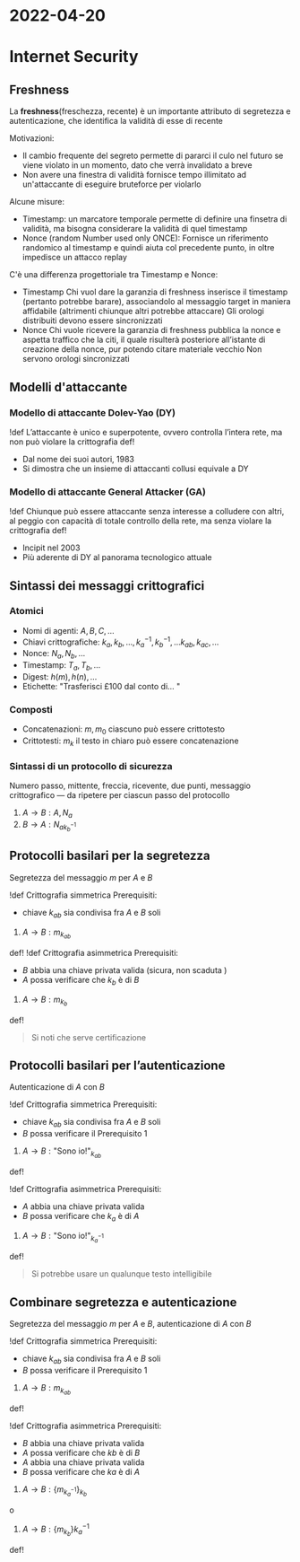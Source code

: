 # 2022-04-20
# Internet Security
## Freshness
La **freshness**(freschezza, recente) è un importante attributo di segretezza e autenticazione, che identifica la validità di esse di recente

Motivazioni:

- Il cambio frequente del segreto permette di pararci il culo nel futuro se viene violato in un momento, dato che verrà invalidato a breve
- Non avere una finestra di validità fornisce tempo illimitato ad un'attaccante di eseguire bruteforce per violarlo

Alcune misure:

- Timestamp: un marcatore temporale permette di definire una finsetra di validità, ma bisogna considerare la validità di quel timestamp
- Nonce (random Number used only ONCE): Fornisce un riferimento randomico al timestamp e quindi aiuta col precedente punto, in oltre impedisce un attacco replay

C'è una differenza progettoriale tra Timestamp e Nonce:

- Timestamp
  Chi vuol dare la garanzia di freshness inserisce il timestamp (pertanto potrebbe barare), associandolo al messaggio target in maniera affidabile (altrimenti chiunque altri potrebbe attaccare)
  Gli orologi distribuiti devono essere sincronizzati
- Nonce
  Chi vuole ricevere la garanzia di freshness pubblica la nonce e aspetta traffico che la citi, il quale risulterà posteriore all’istante di creazione della nonce, pur potendo citare materiale vecchio
  Non servono orologi sincronizzati
## Modelli d'attaccante
### Modello di attaccante Dolev-Yao (DY)
!def
L’attaccante è unico e superpotente, ovvero controlla l’intera rete, ma non può violare la crittografia
def!

- Dal nome dei suoi autori, 1983
- Si dimostra che un insieme di attaccanti collusi equivale a DY
### Modello di attaccante General Attacker (GA)
!def
Chiunque può essere attaccante senza interesse a colludere con altri, al peggio con capacità di totale controllo della rete, ma senza violare la crittografia
def!

- Incipit nel 2003
- Più aderente di DY al panorama tecnologico attuale
## Sintassi dei messaggi crittografici
### Atomici
- Nomi di agenti: $A, B, C,\ldots$
- Chiavi crittografiche: $k_{a}, k_{b}, \ldots, k^{−1}_{a}, k^{−1}_{b}, \ldots k_{ab}, k_{ac}, \ldots$
- Nonce: $N_{a}, N_{b}, \ldots$
- Timestamp: $T_{a}, T_{b}, \ldots$
- Digest: $h(m), h(n),\ldots$
- Etichette: $\text{"Trasferisci £100 dal conto di... "}$
### Composti
- Concatenazioni: $m, m_{0}$
  ciascuno può essere crittotesto
- Crittotesti: $m_{k}$
  il testo in chiaro può essere concatenazione
### Sintassi di un protocollo di sicurezza
Numero passo, mittente, freccia, ricevente, due punti, messaggio crittografico — da ripetere per ciascun passo del protocollo

1. $A\to B:A,N_{a}$
2. $B\to A:N_{ak^{−1}_{b}}$
## Protocolli basilari per la segretezza
Segretezza del messaggio $m$ per $A$ e $B$

!def Crittografia simmetrica
Prerequisiti:

- chiave $k_{ab}$ sia condivisa fra $A$ e $B$ soli

1. $A\to B:m_{k_{ab}}$

def!
!def Crittografia asimmetrica
Prerequisiti:

- $B$ abbia una chiave privata valida (sicura, non scaduta )
- $A$ possa verificare che $k_{b}$ è di $B$

1. $A\to B:m_{k_{b}}$

def!

> Si noti che serve certificazione
## Protocolli basilari per l’autenticazione
Autenticazione di $A$ con $B$

!def Crittografia simmetrica
Prerequisiti:

- chiave $k_{ab}$ sia condivisa fra $A$ e $B$ soli
- $B$ possa verificare il Prerequisito 1

1. $A\to B:\text{"Sono io!"}_{k_{ab}}$

def!

!def Crittografia asimmetrica
Prerequisiti:

- $A$ abbia una chiave privata valida
- $B$ possa verificare che $k_{a}$ è di $A$

1. $A\to B:\text{"Sono io!"}_{k^{−1}_{a}}$

def!

> Si potrebbe usare un qualunque testo intelligibile
## Combinare segretezza e autenticazione
Segretezza del messaggio $m$ per $A$ e $B$, autenticazione di $A$ con $B$

!def Crittografia simmetrica
Prerequisiti:

- chiave $k_{ab}$ sia condivisa fra $A$ e $B$ soli
- $B$ possa verificare il Prerequisito 1

1. $A\to B:m_{k_{ab}}$

def!

!def Crittografia asimmetrica
Prerequisiti:

- $B$ abbia una chiave privata valida
- $A$ possa verificare che $kb$  è di $B$
- $A$ abbia una chiave privata valida
- $B$ possa verificare che $ka$ è di $A$

1. $A\to B:\{m_{k^{−1}_{a}}\}_{k_b}$

o

1. $A\to B:\{m_{k_{b}} \}k^{−1}_{a}$

def!
